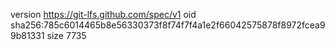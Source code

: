 version https://git-lfs.github.com/spec/v1
oid sha256:785c6014465b8e56330373f8f74f7f4a1e2f66042575878f8972fcea99b81331
size 7735
